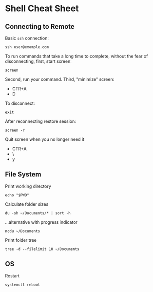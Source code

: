 # Shell Cheat Sheet
## Connecting to Remote
Basic `ssh` connection:
```
ssh user@example.com
```
To run commands that take a long time to complete, without the fear of disconnecting, first, start screen:
```
screen
```

Second, run your command. Third, "minimize" screen:

- CTR+A
- D

To disconnect:
```
exit
```
After reconnecting restore session:
```
screen -r
```
Quit screen when you no longer need it
- CTR+A
- \
- y

## File System

Print working directory
```
echo "$PWD"
```

Calculate folder sizes
```
du -sh ~/Documents/* | sort -h
```
...alternative with progress indicator
```
ncdu ~/Documents
```

Print folder tree
```
tree -d --filelimit 10 ~/Documents
```

## OS

Restart
```
systemctl reboot
```